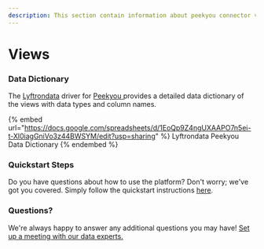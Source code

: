 ```yaml
---
description: This section contain information about peekyou connector views information
---
```


# Views

### Data Dictionary

The [Lyftrondata](https://www.lyftrondata.com/) driver for [Peekyou](https://www.lyftrondata.com/integration/Peekyou/)[ ](https://www.lyftrondata.com/integration/peekyou/)provides a detailed data dictionary of the views with data types and column names.

{% embed url="https://docs.google.com/spreadsheets/d/1EoQp9Z4ngUXAAPO7n5ei-t-Xl0iagGniVo3z44BWSYM/edit?usp=sharing" %}
Lyftrondata Peekyou Data Dictionary
{% endembed %}

### Quickstart Steps

Do you have questions about how to use the platform? Don't worry; we've got you covered. Simply follow the quickstart instructions [here](../../../../quickstart-steps.md).

### Questions? <a href="#questions" id="questions"></a>

We're always happy to answer any additional questions you may have! [Set up a meeting with our data experts.](https://www.lyftrondata.com/book-a-meeting/)


